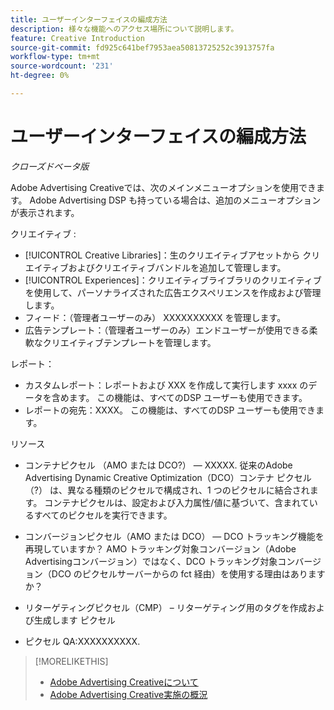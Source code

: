 ```yaml
---
title: ユーザーインターフェイスの編成方法
description: 様々な機能へのアクセス場所について説明します。
feature: Creative Introduction
source-git-commit: fd925c641bef7953aea50813725252c3913757fa
workflow-type: tm+mt
source-wordcount: '231'
ht-degree: 0%

---
```


# ユーザーインターフェイスの編成方法

*クローズドベータ版*

<!-- necessary to include this? -->

Adobe Advertising Creativeでは、次のメインメニューオプションを使用できます。 Adobe Advertising DSP <!-- full xxxx --> も持っている場合は、追加のメニューオプションが表示されます。

<!-- Show screen shot of UI for Creative-only clients? -->

<!-- Update DSP Guide to include Creative menu  in UI overview, plus I'll need to add x-refs in various places, including probably in the Intro/Key Features section. -->

クリエイティブ :
* [!UICONTROL Creative Libraries]：生のクリエイティブアセットから <!-- add x-ref to glossary term --> クリエイティブおよびクリエイティブバンドルを追加して管理します。
* [!UICONTROL Experiences]：クリエイティブライブラリのクリエイティブを使用して、パーソナライズされた広告エクスペリエンスを作成および管理します。
* フィード：（管理者ユーザーのみ） XXXXXXXXXX を管理します。
* 広告テンプレート：（管理者ユーザーのみ）エンドユーザーが使用できる柔軟なクリエイティブテンプレートを管理します。

レポート：
* カスタムレポート：レポートおよび XXX を作成して実行します     xxxx <!-- Will we have specific reports or reporting fct within other reports by creative library, creative, bundle, or experience? --> のデータを含めます。 この機能は、すべてのDSP ユーザーも使用できます。
* レポートの宛先：XXXX。 この機能は、すべてのDSP ユーザーも使用できます。

リソース
* コンテナピクセル （AMO または DCO?） — <!-- (Administrator users) --> XXXXX. 従来のAdobe Advertising Dynamic Creative Optimization（DCO）コンテナ ピクセル（?） は、異なる種類のピクセルで構成され、1 つのピクセルに結合されます。 コンテナピクセルは、設定および入力属性/値に基づいて、含まれているすべてのピクセルを実行できます。

* コンバージョンピクセル（AMO または DCO） — DCO トラッキング機能を再現していますか？ AMO トラッキング対象コンバージョン（Adobe Advertisingコンバージョン）ではなく、DCO トラッキング対象コンバージョン（DCO のピクセルサーバーからの fct 経由）を使用する理由はありますか？

* リターゲティングピクセル（CMP） – リターゲティング用のタグを作成および生成します
ピクセル

* ピクセル QA:XXXXXXXXXX.

<!-- XXX: Configure access to an Adobe Experience Manager account. -->



>[!MORELIKETHIS]
>
>* [Adobe Advertising Creativeについて ](/help/creative/introduction/creative-about.md)
>* [Adobe Advertising Creative実施の概況 ](/help/creative/introduction/implementation-overview.md)
